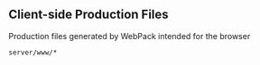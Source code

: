 Client-side Production Files
----------------------------
Production files generated by WebPack intended for the browser

```match
server/www/*
```

[icon]: fa://fa-shopping-cart/#41ff33
